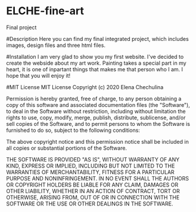 # ELCHE-fine-art

Final project

#Description
Here you can find my final integrated project, which includes images, design files and three html files.

#Installation
I am very glad to show you my first website. I've decided to create the webside about my art work. Painting takes a special part in my heart, it is one of inpartant things that makes me that person who I am.
I hope that you will enjoy it!

#MIT License
MIT License Copyright (c) 2020 Elena Chechulina

Permission is hereby granted, free of charge, to any person obtaining a copy of this software and associated documentation files (the "Software"), to deal in the Software without restriction, including without limitation the rights to use, copy, modify, merge, publish, distribute, sublicense, and/or sell copies of the Software, and to permit persons to whom the Software is furnished to do so, subject to the following conditions:

The above copyright notice and this permission notice shall be included in all copies or substantial portions of the Software.

THE SOFTWARE IS PROVIDED "AS IS", WITHOUT WARRANTY OF ANY KIND, EXPRESS OR IMPLIED, INCLUDING BUT NOT LIMITED TO THE WARRANTIES OF MERCHANTABILITY, FITNESS FOR A PARTICULAR PURPOSE AND NONINFRINGEMENT. IN NO EVENT SHALL THE AUTHORS OR COPYRIGHT HOLDERS BE LIABLE FOR ANY CLAIM, DAMAGES OR OTHER LIABILITY, WHETHER IN AN ACTION OF CONTRACT, TORT OR OTHERWISE, ARISING FROM, OUT OF OR IN CONNECTION WITH THE SOFTWARE OR THE USE OR OTHER DEALINGS IN THE SOFTWARE.